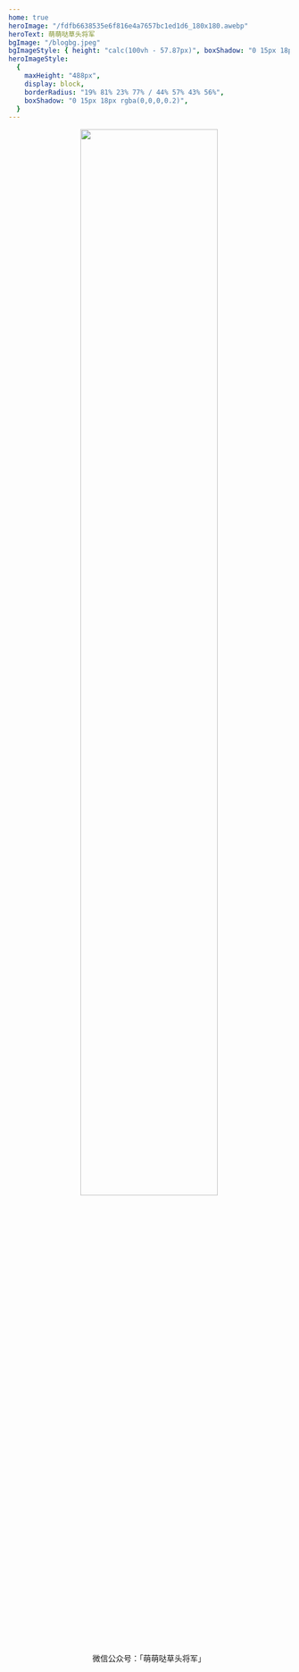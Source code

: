 ```yaml
---
home: true
heroImage: "/fdfb6638535e6f816e4a7657bc1ed1d6_180x180.awebp"
heroText: 萌萌哒草头将军
bgImage: "/blogbg.jpeg"
bgImageStyle: { height: "calc(100vh - 57.87px)", boxShadow: "0 15px 18px rgba(0,0,0,0.2)", color: "#fff" }
heroImageStyle:
  {
    maxHeight: "488px",
    display: block,
    borderRadius: "19% 81% 23% 77% / 44% 57% 43% 56%",
    boxShadow: "0 15px 18px rgba(0,0,0,0.2)",
  } 
---
```


<div id="test" style="text-align: center">
  <img width="70%" src="/blogs/mmdctjj.jpg">
  <div>微信公众号：「萌萌哒草头将军」</div>
</div>

<script>
export default {
  props: ['slot-key'],
  mounted () {
    const container = document.querySelector(`.info-wrapper`)
    const nodes = document.querySelector(`.personal-info-wrapper`)
    container.insertBefore(document.querySelector('#test'), container.children[0])

    document.querySelector('.footer-wrapper').children[0].remove()
  }
}
</script>

<style>
  .tag-item {
    background-color: rgb(225, 91, 100);
    color: #fff;
    margin: 2px;
    padding: 2px;
    cursor: pointer;
    border-radius: 0.25rem;
    color: #fff;
    line-height: 8px;
    font-size: 5px;
    transition: all 0.5s;
  }
</style>